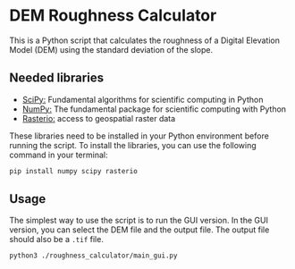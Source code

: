 # DEM Roughness Calculator

This is a Python script that calculates the roughness of a Digital Elevation Model (DEM) using 
the standard deviation of the slope.

## Needed libraries

- [SciPy:](https://www.scipy.org/) Fundamental algorithms for scientific computing in Python
- [NumPy:](https://numpy.org/) The fundamental package for scientific computing with Python
- [Rasterio:](https://rasterio.readthedocs.io/en/latest/) access to geospatial raster data

These libraries need to be installed in your Python environment before running the script.
To install the libraries, you can use the following command in your terminal:
```bash
pip install numpy scipy rasterio
```

## Usage

The simplest way to use the script is to run the GUI version.
In the GUI version, you can select the DEM file and the output file. The output file should also be a `.tif` file.
```bash
python3 ./roughness_calculator/main_gui.py
```